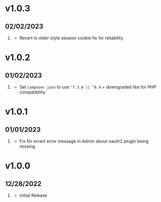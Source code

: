 # v1.0.3
## 02/02/2023

1. [](#bugfix)
   * Revert to older style session cookie fix for reliability

# v1.0.2
## 01/02/2023

1. [](#bugfix)
   * Set `composer.json` to use `^7.3.6 || ^8.0` + downgraded libs for PHP compatibility

# v1.0.1
## 01/01/2023

1. [](#bugfix)
   * Fix for errant error message in Admin about oauth2 plugin being missing

# v1.0.0
##  12/28/2022

1. [](#new)
    * Initial Release
